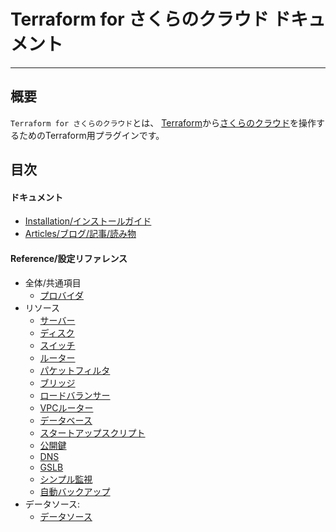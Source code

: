 # Terraform for さくらのクラウド ドキュメント

---

## 概要

`Terraform for さくらのクラウド`とは、
[Terraform](https://terraform.io)から[さくらのクラウド](http://cloud.sakura.ad.jp)を操作するためのTerraform用プラグインです。  


## 目次

#### ドキュメント
- [Installation/インストールガイド](installation/)
- [Articles/ブログ/記事/読み物](articles/)

####  Reference/設定リファレンス
- 全体/共通項目
    - [プロバイダ](configuration/provider/)
- リソース
    - [サーバー](configuration/resources/server/)
    - [ディスク](configuration/resources/disk/)
    - [スイッチ](configuration/resources/switch/)
    - [ルーター](configuration/resources/internet/)
    - [パケットフィルタ](configuration/resources/packet_filter/)
    - [ブリッジ](configuration/resources/bridge/)
    - [ロードバランサー](configuration/resources/load_balancer/)
    - [VPCルーター](configuration/resources/vpc_router/)
    - [データベース](configuration/resources/database/)
    - [スタートアップスクリプト](configuration/resources/note/)
    - [公開鍵](configuration/resources/ssh_key/)
    - [DNS](configuration/resources/dns/)
    - [GSLB](configuration/resources/gslb/)
    - [シンプル監視](configuration/resources/simple_monitor/)
    - [自動バックアップ](configuration/resources/auto_backup/)
- データソース:
    - [データソース](configuration/resources/data_resource/)
  